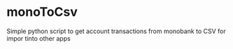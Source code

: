 # monoToCsv
Simple python script to get account transactions from monobank to CSV for impor tinto other apps
